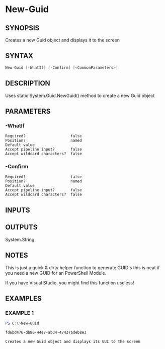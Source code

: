 ﻿# New-Guid
## SYNOPSIS
Creates a new Guid object and displays it to the screen

## SYNTAX
```powershell
New-Guid [-WhatIf] [-Confirm] [<CommonParameters>]
```

## DESCRIPTION
Uses static System.Guid.NewGuid() method to create a new Guid object

## PARAMETERS
### -WhatIf <SwitchParameter>

```
Required?                    false
Position?                    named
Default value
Accept pipeline input?       false
Accept wildcard characters?  false
```
 
### -Confirm <SwitchParameter>

```
Required?                    false
Position?                    named
Default value
Accept pipeline input?       false
Accept wildcard characters?  false
```

## INPUTS


## OUTPUTS
System.String

## NOTES
This is just a quick & dirty helper function to generate GUID's
this is neat if you need a new GUID for an PowerShell Module.

If you have Visual Studio, you might find this function useless!

## EXAMPLES
### EXAMPLE 1
```powershell
PS C:\>New-Guid

fd6bd476-db80-44e7-ab34-47437adeb8e3

Creates a new Guid object and displays its GUI to the screen
```




